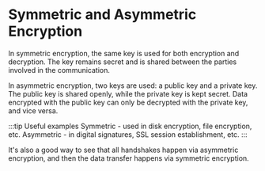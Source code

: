 # Symmetric and Asymmetric Encryption

In symmetric encryption, the same key is used for both encryption and decryption.
The key remains secret and is shared between the parties involved in the communication.

In asymmetric encryption, two keys are used: a public key and a private key.
The public key is shared openly, while the private key is kept secret.
Data encrypted with the public key can only be decrypted with the private key, and vice versa.

:::tip Useful examples
Symmetric - used in disk encryption, file encryption, etc.
Asymmetric - in digital signatures, SSL session establishment, etc.
:::

It's also a good way to see that all handshakes happen via asymmetric encryption,
and then the data transfer happens via symmetric encryption.

##
